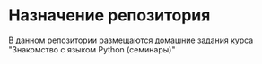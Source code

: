 # Назначение репозитория

В данном репозитории размещаются домашние задания курса "Знакомство с языком Python (семинары)"